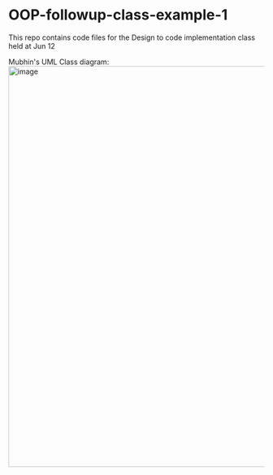 # OOP-followup-class-example-1
This repo contains code files for the Design to code implementation class held at Jun 12

Mubhin's UML Class diagram:
<img width="790" alt="image" src="https://github.com/rrojan/OOP-followup-class-example-1/assets/59971845/6283382f-a668-4339-b1c0-737ebb5f308c">
